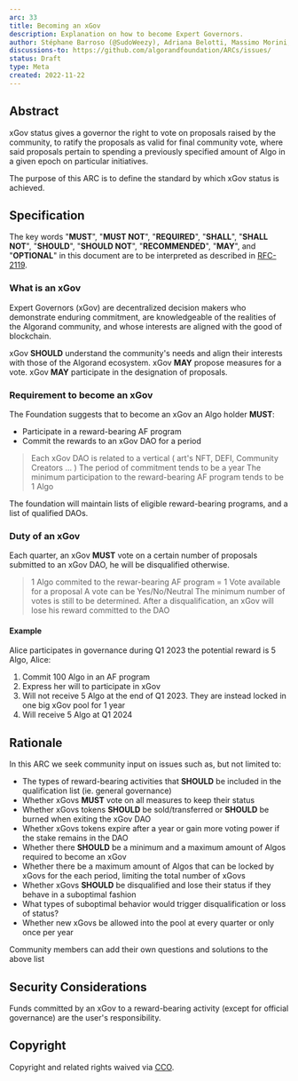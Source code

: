 ```yaml
---
arc: 33
title: Becoming an xGov
description: Explanation on how to become Expert Governors.
author: Stéphane Barroso (@SudoWeezy), Adriana Belotti, Massimo Morini, Michel Treccani, John Woods, Shai Halevi
discussions-to: https://github.com/algorandfoundation/ARCs/issues/
status: Draft
type: Meta
created: 2022-11-22
---
```

 
## Abstract
xGov status gives a governor the right to vote on proposals raised by the community, to ratify the proposals as valid for final community vote, where said proposals pertain to spending a previously specified amount of Algo in a given epoch on particular initiatives.
 
The purpose of this ARC is to define the standard by which xGov status is achieved.
 
## Specification
The key words "**MUST**", "**MUST NOT**", "**REQUIRED**", "**SHALL**", "**SHALL NOT**", "**SHOULD**", "**SHOULD NOT**", "**RECOMMENDED**", "**MAY**", and "**OPTIONAL**" in this document are to be interpreted as described in <a href="https://www.ietf.org/rfc/rfc2119.txt">RFC-2119</a>.
 
### What is an xGov
Expert Governors (xGov) are decentralized decision makers who demonstrate enduring commitment, are knowledgeable of the realities of the Algorand community, and whose interests are aligned with the good of blockchain.
 
xGov **SHOULD** understand the community's needs and align their interests with those of the Algorand ecosystem.
xGov **MAY** propose measures for a vote.
xGov **MAY** participate in the designation of proposals.

### Requirement to become an xGov
The Foundation suggests that to become an xGov an Algo holder **MUST**:
- Participate in a reward-bearing AF program
- Commit the rewards to an xGov DAO for a period
> Each xGov DAO is related to a vertical ( art's NFT, DEFI, Community Creators ... )
> The period of commitment tends to be a year 
> The minimum participation to the reward-bearing AF program tends to be 1 Algo

The foundation will maintain lists of eligible reward-bearing programs, and a list of qualified DAOs.
 
### Duty of an xGov
Each quarter, an xGov **MUST** vote on a certain number of proposals submitted to an xGov DAO, he will be disqualified otherwise.
> 1 Algo commited to the rewar-bearing AF program = 1 Vote available for a proposal
> A vote can be Yes/No/Neutral 
> The minimum number of votes is still to be determined.
> After a disqualification, an xGov will lose his reward committed to the DAO


#### Example
Alice participates in governance during Q1 2023
the potential reward is 5 Algo, Alice:
1) Commit 100 Algo in an AF program
2) Express her will to participate in xGov
3) Will not receive 5 Algo at the end of Q1 2023. They are instead locked in one big xGov pool for 1 year
4) Will receive 5 Algo at Q1 2024
 
## Rationale
In this ARC we seek community input on issues such as, but not limited to:
- The types of reward-bearing activities that **SHOULD** be included in the qualification list (ie. general governance)
- Whether xGovs **MUST** vote on all measures to keep their status
- Whether xGovs tokens **SHOULD** be sold/transferred or **SHOULD** be burned when exiting the xGov DAO
- Whether xGovs tokens expire after a year or gain more voting power if the stake remains in the DAO
- Whether there **SHOULD** be a minimum and a maximum amount of Algos required to become an xGov
- Whether there be a maximum amount of Algos that can be locked by xGovs for the each period, limiting the total number of xGovs
- Whether xGovs **SHOULD** be disqualified and lose their status if they behave in a suboptimal fashion
- What types of suboptimal behavior would trigger disqualification or loss of status?
- Whether new xGovs be allowed into the pool at every quarter or only once per year

Community members can add their own questions and solutions to the above list
 
## Security Considerations
Funds committed by an xGov to a reward-bearing activity (except for official governance) are the user's responsibility.
 
## Copyright
Copyright and related rights waived via <a href="https://creativecommons.org/publicdomain/zero/1.0/">CCO</a>.